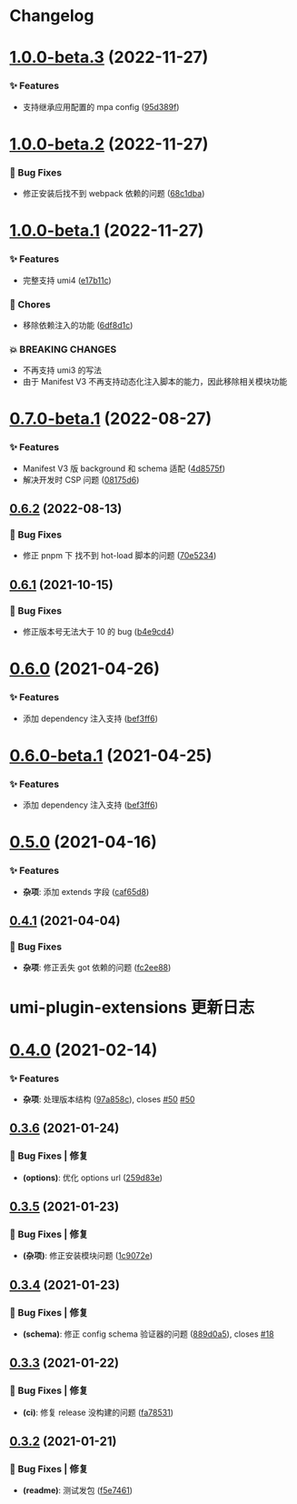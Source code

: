 # Changelog

# [1.0.0-beta.3](https://github.com/arvinxx/umi-plugin-extensions/compare/v1.0.0-beta.2...v1.0.0-beta.3) (2022-11-27)

### ✨ Features

- 支持继承应用配置的 mpa config ([95d389f](https://github.com/arvinxx/umi-plugin-extensions/commit/95d389f))

# [1.0.0-beta.2](https://github.com/arvinxx/umi-plugin-extensions/compare/v1.0.0-beta.1...v1.0.0-beta.2) (2022-11-27)

### 🐛 Bug Fixes

- 修正安装后找不到 webpack 依赖的问题 ([68c1dba](https://github.com/arvinxx/umi-plugin-extensions/commit/68c1dba))

# [1.0.0-beta.1](https://github.com/arvinxx/umi-plugin-extensions/compare/v0.7.0-beta.1...v1.0.0-beta.1) (2022-11-27)

### ✨ Features

- 完整支持 umi4 ([e17b11c](https://github.com/arvinxx/umi-plugin-extensions/commit/e17b11c))

### 🎫 Chores

- 移除依赖注入的功能 ([6df8d1c](https://github.com/arvinxx/umi-plugin-extensions/commit/6df8d1c))

### 💥 BREAKING CHANGES

- 不再支持 umi3 的写法
- 由于 Manifest V3 不再支持动态化注入脚本的能力，因此移除相关模块功能

# [0.7.0-beta.1](https://github.com/arvinxx/umi-plugin-extensions/compare/v0.6.2...v0.7.0-beta.1) (2022-08-27)

### ✨ Features

- Manifest V3 版 background 和 schema 适配 ([4d8575f](https://github.com/arvinxx/umi-plugin-extensions/commit/4d8575f))
- 解决开发时 CSP 问题 ([08175d6](https://github.com/arvinxx/umi-plugin-extensions/commit/08175d6))

## [0.6.2](https://github.com/arvinxx/umi-plugin-extensions/compare/v0.6.1...v0.6.2) (2022-08-13)

### 🐛 Bug Fixes

- 修正 pnpm 下 找不到 hot-load 脚本的问题 ([70e5234](https://github.com/arvinxx/umi-plugin-extensions/commit/70e5234))

## [0.6.1](https://github.com/arvinxx/umi-plugin-extensions/compare/v0.6.0...v0.6.1) (2021-10-15)

### 🐛 Bug Fixes

- 修正版本号无法大于 10 的 bug ([b4e9cd4](https://github.com/arvinxx/umi-plugin-extensions/commit/b4e9cd4))

# [0.6.0](https://github.com/arvinxx/umi-plugin-extensions/compare/v0.5.0...v0.6.0) (2021-04-26)

### ✨ Features

- 添加 dependency 注入支持 ([bef3ff6](https://github.com/arvinxx/umi-plugin-extensions/commit/bef3ff6))

# [0.6.0-beta.1](https://github.com/arvinxx/umi-plugin-extensions/compare/v0.5.0...v0.6.0-beta.1) (2021-04-25)

### ✨ Features

- 添加 dependency 注入支持 ([bef3ff6](https://github.com/arvinxx/umi-plugin-extensions/commit/bef3ff6))

# [0.5.0](https://github.com/arvinxx/umi-plugin-extensions/compare/v0.4.1...v0.5.0) (2021-04-16)

### ✨ Features

- **杂项**: 添加 extends 字段 ([caf65d8](https://github.com/arvinxx/umi-plugin-extensions/commit/caf65d8))

## [0.4.1](https://github.com/arvinxx/umi-plugin-extensions/compare/v0.4.0...v0.4.1) (2021-04-04)

### 🐛 Bug Fixes

- **杂项**: 修正丢失 got 依赖的问题 ([fc2ee88](https://github.com/arvinxx/umi-plugin-extensions/commit/fc2ee88))

# umi-plugin-extensions 更新日志

# [0.4.0](https://github.com/arvinxx/umi-plugin-extensions/compare/v0.3.6...v0.4.0) (2021-02-14)

### ✨ Features

- **杂项**: 处理版本结构 ([97a858c](https://github.com/arvinxx/umi-plugin-extensions/commit/97a858c)), closes [#50](https://github.com/arvinxx/umi-plugin-extensions/issues/50) [#50](https://github.com/arvinxx/umi-plugin-extensions/issues/50)

## [0.3.6](https://github.com/arvinxx/umi-plugin-extensions/compare/v0.3.5...v0.3.6) (2021-01-24)

### 🐛 Bug Fixes | 修复

- **(options)**: 优化 options url ([259d83e](https://github.com/arvinxx/umi-plugin-extensions/commit/259d83e))

## [0.3.5](https://github.com/arvinxx/umi-plugin-extensions/compare/v0.3.4...v0.3.5) (2021-01-23)

### 🐛 Bug Fixes | 修复

- **(杂项)**: 修正安装模块问题 ([1c9072e](https://github.com/arvinxx/umi-plugin-extensions/commit/1c9072e))

## [0.3.4](https://github.com/arvinxx/umi-plugin-extensions/compare/v0.3.3...v0.3.4) (2021-01-23)

### 🐛 Bug Fixes | 修复

- **(schema)**: 修正 config schema 验证器的问题 ([889d0a5](https://github.com/arvinxx/umi-plugin-extensions/commit/889d0a5)), closes [#18](https://github.com/arvinxx/umi-plugin-extensions/issues/18)

## [0.3.3](https://github.com/arvinxx/umi-plugin-extensions/compare/v0.3.2...v0.3.3) (2021-01-22)

### 🐛 Bug Fixes | 修复

- **(ci)**: 修复 release 没构建的问题 ([fa78531](https://github.com/arvinxx/umi-plugin-extensions/commit/fa78531))

## [0.3.2](https://github.com/arvinxx/umi-plugin-extensions/compare/v0.3.1...v0.3.2) (2021-01-21)

### 🐛 Bug Fixes | 修复

- **(readme)**: 测试发包 ([f5e7461](https://github.com/arvinxx/umi-plugin-extensions/commit/f5e7461))
